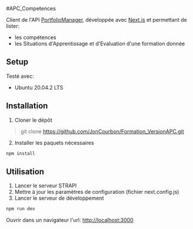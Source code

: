 #APC_Competences


Client de l'API [PortfolioManager](https://github.com/JonCourbon/PortfolioManager), développée avec [Next.js](https://nextjs.org/) et permettant de lister:

- les compétences
- les Situations d'Apprentissage et d'Evaluation
d'une formation donnée

## Setup
Testé avec:

- Ubuntu 20.04.2 LTS

## Installation
1. Cloner le dépôt
> git clone https://github.com/JonCourbon/Formation_VersionAPC.git
2. Installer les paquets nécessaires
```bash
npm install
```

## Utilisation
1. Lancer le serveur STRAPI
2. Mettre à jour les paramètres de configuration (fichier next.config.js)
3. Lancer le serveur de développement
 
```bash
npm run dev
```

Ouvrir dans un navigateur l'url: [http://localhost:3000](http://localhost:3000)
